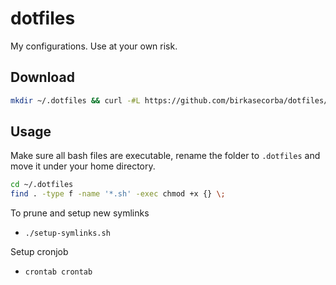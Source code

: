 # dotfiles
My configurations. Use at your own risk.

## Download
```sh
mkdir ~/.dotfiles && curl -#L https://github.com/birkasecorba/dotfiles/tarball/master | tar -xzv --exclude=README.md -C ~/.dotfiles --strip-components=1
```

## Usage
Make sure all bash files are executable, rename the folder to `.dotfiles` and move it under your home directory.
```bash
cd ~/.dotfiles
find . -type f -name '*.sh' -exec chmod +x {} \;
```

To prune and setup new symlinks
- `./setup-symlinks.sh`

Setup cronjob
- `crontab crontab`
